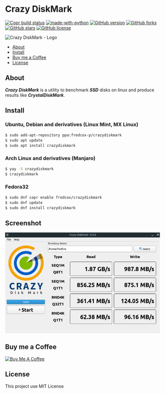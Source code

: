 # Crazy DiskMark

[![Copr build status](https://copr.fedorainfracloud.org/coprs/fredcox/crazydiskmark/package/crazydiskmark/status_image/last_build.png)](https://copr.fedorainfracloud.org/coprs/fredcox/crazydiskmark/package/crazydiskmark/)
[![made-with-python](https://img.shields.io/badge/Made%20with-Python-1f425f.svg)](https://www.python.org/)
[![GitHub version](https://badge.fury.io/gh/fredcox%2Fcrazydiskmark.svg)](https://badge.fury.io/gh/fredcox%2Fcrazydiskmark)
[![GitHub forks](https://img.shields.io/github/forks/fredcox/crazydiskmark)](https://github.com/fredcox/crazydiskmark/network)
[![GitHub stars](https://img.shields.io/github/stars/fredcox/crazydiskmark)](https://github.com/fredcox/crazydiskmark/stargazers)
[![GitHub license](https://img.shields.io/github/license/fredcox/crazydiskmark)](https://github.com/fredcox/crazydiskmark/blob/master/LICENSE)


![Crazy DiskMark - Logo](https://raw.githubusercontent.com/fredcox/crazydiskmark/master/crazydiskmark/images/logo.png)

* [About](#about)
* [Install](#install)
* [Buy me a Coffee](#buy-me-a-coffee)
* [License](#license)

## About

***Crazy DiskMark*** is a utility to benchmark ***SSD*** disks on linux and produce results like ***CrystalDiskMark***.

## Install

### Ubuntu, Debian and derivatives (Linux Mint, MX Linux)

```bash
$ sudo add-apt-repository ppa:fredcox-p/crazydiskmark
$ sudo apt update
$ sudo apt install crazydiskmark
```

### Arch Linux and derivatives (Manjaro)

```bash
$ yay -S crazydiskmark
$ crazydiskmark
```

### Fedora32

```bash
$ sudo dnf copr enable fredcox/crazydiskmark
$ sudo dnf update
$ sudo dnf install crazydiskmark
```

## Screenshot

![Screenshot](crazydiskmark/images/shot.png)

## Buy me a Coffee

<a href="https://www.buymeacoffee.com/fredcox" target="_blank"><img src="https://cdn.buymeacoffee.com/buttons/default-orange.png" alt="Buy Me A Coffee" height="41" width="174"></a>


## License 

This project use MIT License
